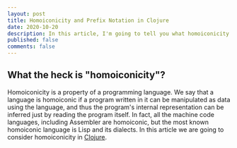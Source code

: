 ```yaml
---
layout: post
title: Homoiconicity and Prefix Notation in Clojure
date: 2020-10-20
description: In this article, I'm going to tell you what homoiconicity is.
published: false
comments: false
---
```


## What the heck is "homoiconicity"?

Homoiconicity is a property of a programming language. We say that a language is homoiconic if a program written in it can be manipulated as data using the language, and thus the program's internal representation can be inferred just by reading the program itself. In fact, all the machine code languages, including Assembler are homoiconic, but the most known homoiconic language is Lisp and its dialects. In this article we are going to consider homoiconicity in [Clojure](https://clojure.org/).

